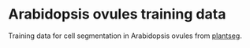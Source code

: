 # Arabidopsis ovules training data

Training data for cell segmentation in Arabidopsis ovules from [plantseg](https://github.com/hci-unihd/plant-seg).
